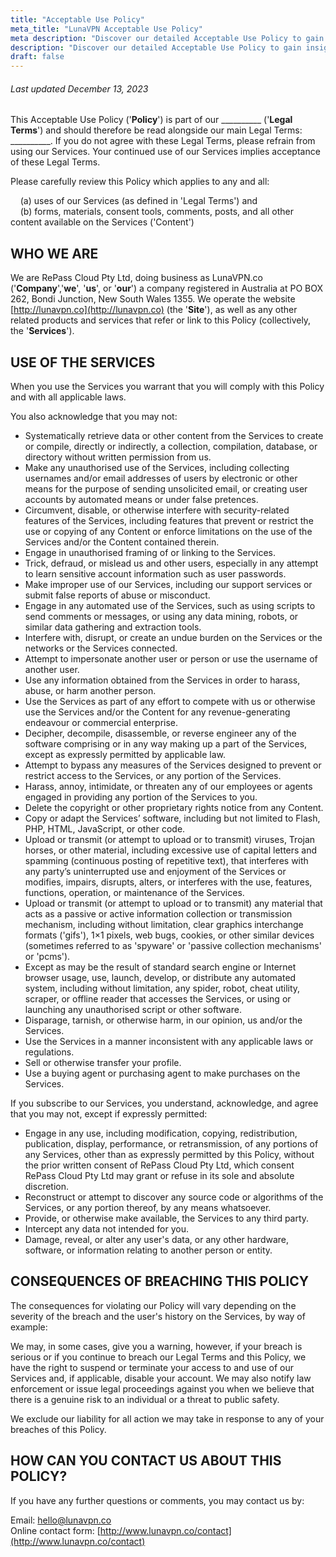 ```yaml
---
title: "Acceptable Use Policy"
meta_title: "LunaVPN Acceptable Use Policy"
meta description: "Discover our detailed Acceptable Use Policy to gain insight into how we safeguard your personal data and guarantee your online privacy. Explore the types of information we collect, its purpose, and your rights concerning your data."
description: "Discover our detailed Acceptable Use Policy to gain insight into how we safeguard your personal data and guarantee your online privacy. Explore the types of information we collect, its purpose, and your rights concerning your data."
draft: false
---
```


###### Last updated December 13, 2023

This Acceptable Use Policy ('**Policy**') is part of our __________ ('**Legal Terms**') and should therefore be read alongside our main Legal Terms: __________. If you do not agree with these Legal Terms, please refrain from using our Services. Your continued use of our Services implies acceptance of these Legal Terms.

Please carefully review this Policy which applies to any and all:

&nbsp;&nbsp;&nbsp;&nbsp;(a) uses of our Services (as defined in 'Legal Terms') and  
&nbsp;&nbsp;&nbsp;&nbsp;(b) forms, materials, consent tools, comments, posts, and all other content available on the Services ('Content')


## WHO WE ARE

We are RePass Cloud Pty Ltd, doing business as LunaVPN.co ('**Company**','**we**', '**us**', or '**our**') a company registered in Australia at PO BOX 262, Bondi Junction, New South Wales 1355. We operate the website [http://lunavpn.co](http://lunavpn.co) (the '**Site**'), as well as any other related products and services that refer or link to this Policy (collectively, the '**Services**').


## USE OF THE SERVICES

When you use the Services you warrant that you will comply with this Policy and with all applicable laws.

You also acknowledge that you may not:

- Systematically retrieve data or other content from the Services to create or compile, directly or indirectly, a collection, compilation, database, or directory without written permission from us.
- Make any unauthorised use of the Services, including collecting usernames and/or email addresses of users by electronic or other means for the purpose of sending unsolicited email, or creating user accounts by automated means or under false pretences.
- Circumvent, disable, or otherwise interfere with security-related features of the Services, including features that prevent or restrict the use or copying of any Content or enforce limitations on the use of the Services and/or the Content contained therein.
- Engage in unauthorised framing of or linking to the Services.
- Trick, defraud, or mislead us and other users, especially in any attempt to learn sensitive account information such as user passwords.
- Make improper use of our Services, including our support services or submit false reports of abuse or misconduct.
- Engage in any automated use of the Services, such as using scripts to send comments or messages, or using any data mining, robots, or similar data gathering and extraction tools.
- Interfere with, disrupt, or create an undue burden on the Services or the networks or the Services connected.
- Attempt to impersonate another user or person or use the username of another user.
- Use any information obtained from the Services in order to harass, abuse, or harm another person.
- Use the Services as part of any effort to compete with us or otherwise use the Services and/or the Content for any revenue-generating endeavour or commercial enterprise.
- Decipher, decompile, disassemble, or reverse engineer any of the software comprising or in any way making up a part of the Services, except as expressly permitted by applicable law.
- Attempt to bypass any measures of the Services designed to prevent or restrict access to the Services, or any portion of the Services.
- Harass, annoy, intimidate, or threaten any of our employees or agents engaged in providing any portion of the Services to you.
- Delete the copyright or other proprietary rights notice from any Content.
- Copy or adapt the Services’ software, including but not limited to Flash, PHP, HTML, JavaScript, or other code.
- Upload or transmit (or attempt to upload or to transmit) viruses, Trojan horses, or other material, including excessive use of capital letters and spamming (continuous posting of repetitive text), that interferes with any party’s uninterrupted use and enjoyment of the Services or modifies, impairs, disrupts, alters, or interferes with the use, features, functions, operation, or maintenance of the Services.
- Upload or transmit (or attempt to upload or to transmit) any material that acts as a passive or active information collection or transmission mechanism, including without limitation, clear graphics interchange formats ('gifs'), 1×1 pixels, web bugs, cookies, or other similar devices (sometimes referred to as 'spyware' or 'passive collection mechanisms' or 'pcms').
- Except as may be the result of standard search engine or Internet browser usage, use, launch, develop, or distribute any automated system, including without limitation, any spider, robot, cheat utility, scraper, or offline reader that accesses the Services, or using or launching any unauthorised script or other software.
- Disparage, tarnish, or otherwise harm, in our opinion, us and/or the Services.
- Use the Services in a manner inconsistent with any applicable laws or regulations.
- Sell or otherwise transfer your profile.
- Use a buying agent or purchasing agent to make purchases on the Services.

If you subscribe to our Services, you understand, acknowledge, and agree that you may not, except if expressly permitted:

- Engage in any use, including modification, copying, redistribution, publication, display, performance, or retransmission, of any portions of any Services, other than as expressly permitted by this Policy, without the prior written consent of RePass Cloud Pty Ltd, which consent RePass Cloud Pty Ltd may grant or refuse in its sole and absolute discretion.
- Reconstruct or attempt to discover any source code or algorithms of the Services, or any portion thereof, by any means whatsoever.
- Provide, or otherwise make available, the Services to any third party.
- Intercept any data not intended for you.
- Damage, reveal, or alter any user's data, or any other hardware, software, or information relating to another person or entity.


## CONSEQUENCES OF BREACHING THIS POLICY

The consequences for violating our Policy will vary depending on the severity of the breach and the user's history on the Services, by way of example:

We may, in some cases, give you a warning, however, if your breach is serious or if you continue to breach our Legal Terms and this Policy, we have the right to suspend or terminate your access to and use of our Services and, if applicable, disable your account. We may also notify law enforcement or issue legal proceedings against you when we believe that there is a genuine risk to an individual or a threat to public safety.

We exclude our liability for all action we may take in response to any of your breaches of this Policy.


## HOW CAN YOU CONTACT US ABOUT THIS POLICY?

If you have any further questions or comments, you may contact us by:

Email: hello@lunavpn.co  
Online contact form: [http://www.lunavpn.co/contact](http://www.lunavpn.co/contact)